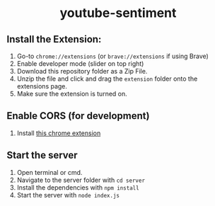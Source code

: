 <h1 align="center">youtube-sentiment</h1>

## Install the Extension:
1. Go-to `chrome://extensions` (or `brave://extensions` if using Brave)
2. Enable developer mode (slider on top right)
3. Download this repository folder as a Zip File.
4. Unzip the file and click and drag the `extension` folder onto the extensions page.
5. Make sure the extension is turned on.

## Enable CORS (for development)
1. Install [this chrome extension](https://chrome.google.com/webstore/detail/allow-cors-access-control/lhobafahddgcelffkeicbaginigeejlf?hl=en)

## Start the server
1. Open terminal or cmd.
2. Navigate to the server folder with `cd server`
3. Install the dependencies with `npm install`
4. Start the server with `node index.js`

